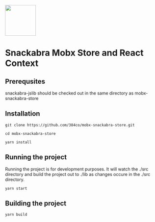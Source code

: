 <img src="https://user-images.githubusercontent.com/844289/156240563-cfa8d1ff-fd55-43d7-a867-e9e7c77d183e.svg" width="100">

# Snackabra Mobx Store and React Context

## Prerequsites

snackabra-jslib should be checked out in the same directory as mobx-snackabra-store

## Installation

```git clone https://github.com/384co/mobx-snackabra-store.git```

```cd mobx-snackabra-store```

```yarn install```


## Running the project

Running the project is for development purposes. It will watch the ./src directory and build the project out to ./lib as changes occure in the ./src directory.

```yarn start```

## Building the project

```yarn build```